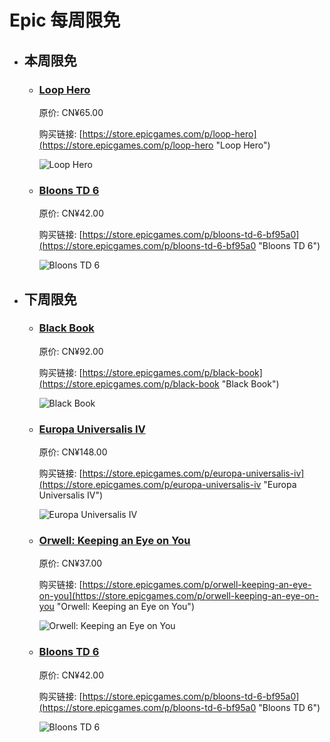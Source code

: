 # Epic 每周限免

- ## 本周限免


  - ### [Loop Hero](https://store.epicgames.com/p/loop-hero "Loop Hero")

    原价: CN¥65.00

    购买链接: [https://store.epicgames.com/p/loop-hero](https://store.epicgames.com/p/loop-hero "Loop Hero")

    ![Loop Hero](https://cdn1.epicgames.com/ff50f85ed609454e80ac46d9496da34d/offer/EGS_TheLichhasthrowntheworldintoatimelessloop_FourQuarters_S1-2560x1440-dd971b1a2d79b2984c22a3b7c66c60da.jpg)


  - ### [Bloons TD 6](https://store.epicgames.com/p/bloons-td-6-bf95a0 "Bloons TD 6")

    原价: CN¥42.00

    购买链接: [https://store.epicgames.com/p/bloons-td-6-bf95a0](https://store.epicgames.com/p/bloons-td-6-bf95a0 "Bloons TD 6")

    ![Bloons TD 6](https://cdn1.epicgames.com/spt-assets/764b2d57552c436590f50318bd7587f9/bloons-td-6-offer-1jl6n.jpg)


- ## 下周限免


  - ### [Black Book](https://store.epicgames.com/p/black-book "Black Book")

    原价: CN¥92.00

    购买链接: [https://store.epicgames.com/p/black-book](https://store.epicgames.com/p/black-book "Black Book")

    ![Black Book](https://cdn1.epicgames.com/salesEvent/salesEvent/EGS_BlackBook_Morteshka_S1_2560x1440-97e2dbc3d0e628116fa510efe7f7783f)


  - ### [Europa Universalis IV](https://store.epicgames.com/p/europa-universalis-iv "Europa Universalis IV")

    原价: CN¥148.00

    购买链接: [https://store.epicgames.com/p/europa-universalis-iv](https://store.epicgames.com/p/europa-universalis-iv "Europa Universalis IV")

    ![Europa Universalis IV](https://cdn1.epicgames.com/salesEvent/salesEvent/EGS_EuropaUniversalisIV_ParadoxDevelopmentStudioParadoxTinto_S3_2560x1440-aa3002ec221d43dcd7e49f5458e74766)


  - ### [Orwell: Keeping an Eye on You](https://store.epicgames.com/p/orwell-keeping-an-eye-on-you "Orwell: Keeping an Eye on You")

    原价: CN¥37.00

    购买链接: [https://store.epicgames.com/p/orwell-keeping-an-eye-on-you](https://store.epicgames.com/p/orwell-keeping-an-eye-on-you "Orwell: Keeping an Eye on You")

    ![Orwell: Keeping an Eye on You](https://cdn1.epicgames.com/salesEvent/salesEvent/EGS_OrwellKeepinganEyeonYou_OsmoticStudios_S1_2560x1440-df26557fc7586916a5c1d172c44f2232)


  - ### [Bloons TD 6](https://store.epicgames.com/p/bloons-td-6-bf95a0 "Bloons TD 6")

    原价: CN¥42.00

    购买链接: [https://store.epicgames.com/p/bloons-td-6-bf95a0](https://store.epicgames.com/p/bloons-td-6-bf95a0 "Bloons TD 6")

    ![Bloons TD 6](https://cdn1.epicgames.com/spt-assets/764b2d57552c436590f50318bd7587f9/bloons-td-6-offer-1jl6n.jpg)


